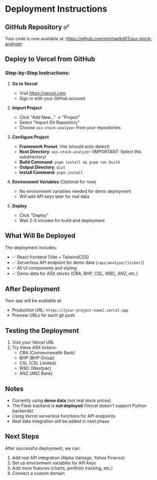 # Deployment Instructions

## GitHub Repository ✅
Your code is now available at: https://github.com/michaelkd01/asx-stock-analyzer

## Deploy to Vercel from GitHub

### Step-by-Step Instructions:

1. **Go to Vercel**
   - Visit https://vercel.com
   - Sign in with your GitHub account

2. **Import Project**
   - Click "Add New..." → "Project"
   - Select "Import Git Repository"
   - Choose `asx-stock-analyzer` from your repositories

3. **Configure Project**
   - **Framework Preset**: Vite (should auto-detect)
   - **Root Directory**: `asx-stock-analyzer` (IMPORTANT: Select this subdirectory)
   - **Build Command**: `pnpm install && pnpm run build`
   - **Output Directory**: `dist`
   - **Install Command**: `pnpm install`

4. **Environment Variables** (Optional for now)
   - No environment variables needed for demo deployment
   - Will add API keys later for real data

5. **Deploy**
   - Click "Deploy"
   - Wait 2-3 minutes for build and deployment

## What Will Be Deployed

The deployment includes:
- ✅ React frontend (Vite + TailwindCSS)
- ✅ Serverless API endpoint for demo data (`/api/analyze/[ticker]`)
- ✅ All UI components and styling
- ✅ Demo data for ASX stocks (CBA, BHP, CSL, WBC, ANZ, etc.)

## After Deployment

Your app will be available at:
- Production URL: `https://[your-project-name].vercel.app`
- Preview URLs for each git push

## Testing the Deployment

1. Visit your Vercel URL
2. Try these ASX tickers:
   - CBA (Commonwealth Bank)
   - BHP (BHP Group)
   - CSL (CSL Limited)
   - WBC (Westpac)
   - ANZ (ANZ Bank)

## Notes

- Currently using **demo data** (not real stock prices)
- The Flask backend is **not deployed** (Vercel doesn't support Python backends)
- Using Vercel serverless functions for API endpoints
- Real data integration will be added in next phase

## Next Steps

After successful deployment, we can:
1. Add real API integration (Alpha Vantage, Yahoo Finance)
2. Set up environment variables for API keys
3. Add more features (charts, portfolio tracking, etc.)
4. Connect a custom domain